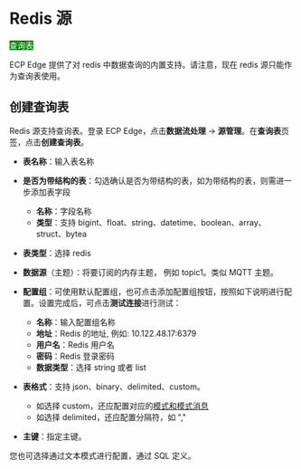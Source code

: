 # Redis 源

<span style="background:green;color:white">查询表</span>

ECP Edge 提供了对 redis 中数据查询的内置支持。请注意，现在 redis 源只能作为查询表使用。

## 创建查询表

Redis 源支持查询表。登录 ECP Edge，点击**数据流处理** -> **源管理**。在**查询表**页签，点击**创建查询表**。

- **表名称**：输入表名称
- **是否为带结构的表**：勾选确认是否为带结构的表，如为带结构的表，则需进一步添加表字段
  - **名称**：字段名称
  - **类型**：支持 bigint、float、string、datetime、boolean、array、struct、bytea
- **表类型**：选择 redis
- **数据源**（主题）：将要订阅的内存主题， 例如 topic1。类似 MQTT 主题。
- **配置组**：可使用默认配置组，也可点击添加配置组按钮，按照如下说明进行配置。设置完成后，可点击**测试连接**进行测试：
  - **名称**：输入配置组名称
  - **地址**：Redis 的地址, 例如: 10.122.48.17:6379
  - **用户名**：Redis 用户名
  - **密码**：Redis 登录密码
  - **数据类型**：选择 string 或者 list
- **表格式**：支持 json、binary、delimited、custom。
  - 如选择 custom，还应配置对应的[模式和模式消息](./config.md#模式)
  - 如选择 delimited，还应配置分隔符，如 ","

- **主键**：指定主键。

您也可选择通过文本模式进行配置，通过 SQL 定义。